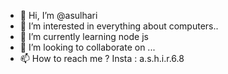 - 👋 Hi, I’m @asulhari
- 👀 I’m interested in everything about computers..
- 🌱 I’m currently learning node js 
- 💞️ I’m looking to collaborate on ...
- 📫 How to reach me ? Insta : a.s.h.i.r.6.8

<!---
asulhari/asulhari is a ✨ special ✨ repository because its `README.md` (this file) appears on your GitHub profile.
You can click the Preview link to take a look at your changes.
--->
